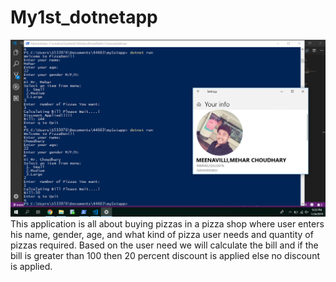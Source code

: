 # My1st_dotnetapp
![My_AppIn Console](https://github.com/MeharChoudhary/My1st_dotnetapp/blob/master/Screenshot%20(153).png)
This application is all about buying pizzas in a pizza shop where user enters his name, gender, age, and what kind of pizza user needs and quantity of pizzas required. Based on the user need we will calculate the bill and if the bill is greater than 100 then 20 percent discount is applied else no discount is applied.
